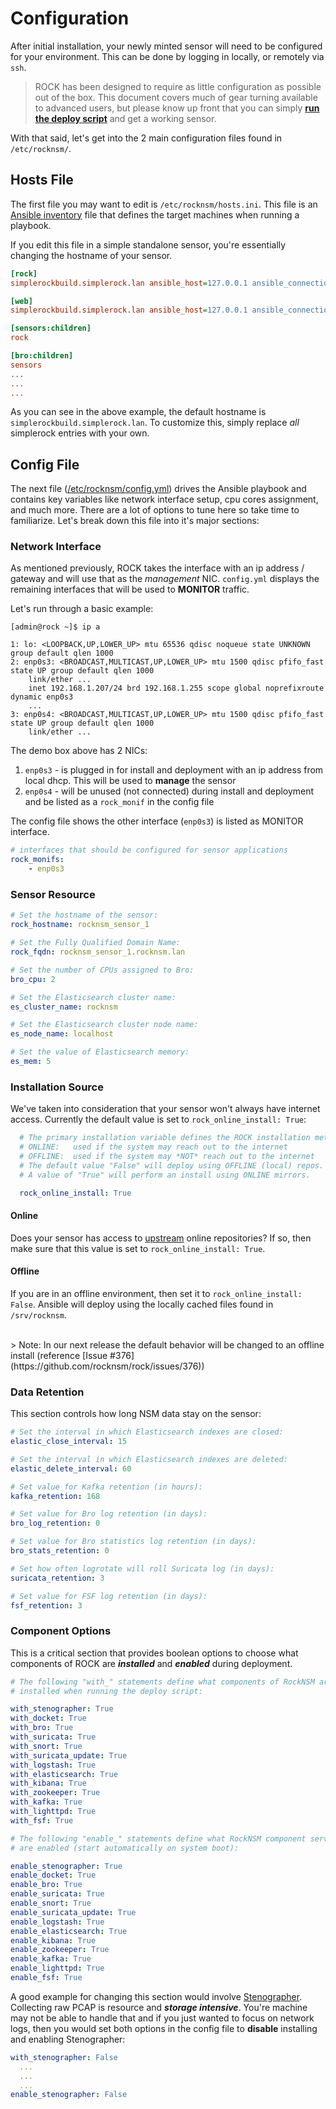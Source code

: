 # Configuration

After initial installation, your newly minted sensor will need to be configured
for your environment.  This can be done by logging in locally, or remotely via `ssh`.

> ROCK has been designed to require as little configuration as possible out of the
box. This document covers much of gear turning available to advanced users, but
please know up front that you can simply **[run the deploy script](../deployment/index.md)**
and get a working sensor.  

With that said, let's get into the 2 main configuration files found in `/etc/rocknsm/`.  


## Hosts File

The first file you may want to edit is `/etc/rocknsm/hosts.ini`. This
file is an [Ansible inventory](https://docs.ansible.com/ansible/latest/user_guide/intro_inventory.html)
file that defines the target machines when running a playbook.  

If you edit this file in a simple standalone sensor, you're essentially changing
the hostname of your sensor.  

<!-- This is also where you break out server roles for more complex multi-node
deployments. If that fits your needs, see the multi-node clustering guide [here](#). -->

```ini
[rock]
simplerockbuild.simplerock.lan ansible_host=127.0.0.1 ansible_connection=local

[web]
simplerockbuild.simplerock.lan ansible_host=127.0.0.1 ansible_connection=local

[sensors:children]
rock

[bro:children]
sensors
...
...
...
```

As you can see in the above example, the default hostname is `simplerockbuild.simplerock.lan`.
To customize this, simply replace _all_ simplerock entries with your own.  


## Config File

The next file ([/etc/rocknsm/config.yml](https://github.com/rocknsm/rock/blob/master/playbooks/templates/rock_config.yml.j2)) drives
the Ansible playbook and contains key variables like network interface setup,
cpu cores assignment, and much more.  There are a lot of options to tune here so
take time to familiarize.  Let's break down this file into it's major sections:  


### Network Interface
As mentioned previously, ROCK takes the interface with an ip address / gateway and will use that as the _management_ NIC. `config.yml` displays the remaining interfaces that will be used to **MONITOR** traffic.

Let's run through a basic example:  
```
[admin@rock ~]$ ip a

1: lo: <LOOPBACK,UP,LOWER_UP> mtu 65536 qdisc noqueue state UNKNOWN group default qlen 1000
2: enp0s3: <BROADCAST,MULTICAST,UP,LOWER_UP> mtu 1500 qdisc pfifo_fast state UP group default qlen 1000
    link/ether ...
    inet 192.168.1.207/24 brd 192.168.1.255 scope global noprefixroute dynamic enp0s3
    ...
3: enp0s4: <BROADCAST,MULTICAST,UP,LOWER_UP> mtu 1500 qdisc pfifo_fast state UP group default qlen 1000
    link/ether ...
```

The demo box above has 2 NICs:  
1. `enp0s3` - is plugged in for install and deployment with an ip address from local dhcp. This will be used to **manage** the sensor  
2. `enp0s4` - will be unused (not connected) during install and deployment and be listed as a `rock_monif` in the config file

The config file shows the other interface (`enp0s3`) is listed as MONITOR interface.
```yml
# interfaces that should be configured for sensor applications
rock_monifs:
    - enp0s3
```


### Sensor Resource

```yml
# Set the hostname of the sensor:
rock_hostname: rocknsm_sensor_1

# Set the Fully Qualified Domain Name:
rock_fqdn: rocknsm_sensor_1.rocknsm.lan

# Set the number of CPUs assigned to Bro:
bro_cpu: 2

# Set the Elasticsearch cluster name:
es_cluster_name: rocknsm

# Set the Elasticsearch cluster node name:
es_node_name: localhost

# Set the value of Elasticsearch memory:
es_mem: 5
```

### Installation Source
We've taken into consideration that your sensor won't always have internet
access.  Currently the default value is set to `rock_online_install: True`:  

```yml
  # The primary installation variable defines the ROCK installation method:
  # ONLINE:   used if the system may reach out to the internet
  # OFFLINE:  used if the system may *NOT* reach out to the internet
  # The default value "False" will deploy using OFFLINE (local) repos.
  # A value of "True" will perform an install using ONLINE mirrors.

  rock_online_install: True
```

#### Online
Does your sensor has access to [upstream](https://imgs.xkcd.com/comics/the_cloud.png)
online repositories? If so, then make sure that this value is set to
`rock_online_install: True`.  


#### Offline
If you are in an offline environment, then set it to `rock_online_install: False`.
Ansible will deploy using the locally cached files found in `/srv/rocknsm`.

<br>
> Note: In our next release the default behavior will be changed to an offline
install (reference [Issue #376](https://github.com/rocknsm/rock/issues/376))

### Data Retention
This section controls how long NSM data stay on the sensor:  
```yml
# Set the interval in which Elasticsearch indexes are closed:
elastic_close_interval: 15

# Set the interval in which Elasticsearch indexes are deleted:
elastic_delete_interval: 60

# Set value for Kafka retention (in hours):
kafka_retention: 168

# Set value for Bro log retention (in days):
bro_log_retention: 0

# Set value for Bro statistics log retention (in days):
bro_stats_retention: 0

# Set how often logrotate will roll Suricata log (in days):
suricata_retention: 3

# Set value for FSF log retention (in days):
fsf_retention: 3
```

### Component Options
This is a critical section that provides boolean options to choose what components of ROCK are **_installed_** and **_enabled_** during deployment.  

```yml
# The following "with_" statements define what components of RockNSM are
# installed when running the deploy script:

with_stenographer: True
with_docket: True
with_bro: True
with_suricata: True
with_snort: True
with_suricata_update: True
with_logstash: True
with_elasticsearch: True
with_kibana: True
with_zookeeper: True
with_kafka: True
with_lighttpd: True
with_fsf: True

# The following "enable_" statements define what RockNSM component services
# are enabled (start automatically on system boot):

enable_stenographer: True
enable_docket: True
enable_bro: True
enable_suricata: True
enable_snort: True
enable_suricata_update: True
enable_logstash: True
enable_elasticsearch: True
enable_kibana: True
enable_zookeeper: True
enable_kafka: True
enable_lighttpd: True
enable_fsf: True
```

A good example for changing this section would involve [Stenographer](../services/stenographer.md). Collecting raw PCAP is resource and _**storage intensive**_.  You're machine may not be able to handle that and if you just wanted to focus on network logs, then you would set both options in the config file to **disable** installing and enabling Stenographer:  

```yml
with_stenographer: False
  ...
  ...
  ...
enable_stenographer: False
```
